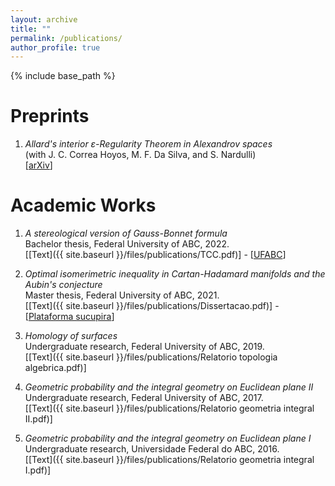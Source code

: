 ```yaml
---
layout: archive
title: ""
permalink: /publications/
author_profile: true
---
```


{% include base_path %}

# Preprints

1. _Allard's interior $\varepsilon$-Regularity Theorem in Alexandrov spaces_<br>
(with J. C. Correa Hoyos, M. F. Da Silva, and S. Nardulli)<br>
\[[arXiv](https://arxiv.org/abs/2504.10758)\]
   

# Academic Works

1. _A stereological version of Gauss-Bonnet formula_<br>
Bachelor thesis, Federal University of ABC, 2022.<br>
\[[Text]({{ site.baseurl }}/files/publications/TCC.pdf)\] - \[[UFABC](https://cursos.ufabc.edu.br/images/bacharelado-em-matematica/tcc_defendidos/2022_marcos.pdf)\]

1. _Optimal isomerimetric inequality in Cartan-Hadamard manifolds and the Aubin's conjecture_<br>
Master thesis, Federal University of ABC, 2021.<br>
\[[Text]({{ site.baseurl }}/files/publications/Dissertacao.pdf)\] - \[[Plataforma sucupira](https://sucupira.capes.gov.br/sucupira/public/consultas/coleta/trabalhoConclusao/viewTrabalhoConclusao.jsf?popup=true&id_trabalho=11090116)\]

1. _Homology of surfaces_<br>
Undergraduate research, Federal University of ABC, 2019.<br>
\[[Text]({{ site.baseurl }}/files/publications/Relatorio topologia algebrica.pdf)\]

1. _Geometric probability and the integral geometry on Euclidean plane II_<br>
Undergraduate research, Federal University of ABC, 2017.<br>
\[[Text]({{ site.baseurl }}/files/publications/Relatorio geometria integral II.pdf)\]

1. _Geometric probability and the integral geometry on Euclidean plane I_<br>
Undergraduate research, Universidade Federal do ABC, 2016.<br>
\[[Text]({{ site.baseurl }}/files/publications/Relatorio geometria integral I.pdf)\]


